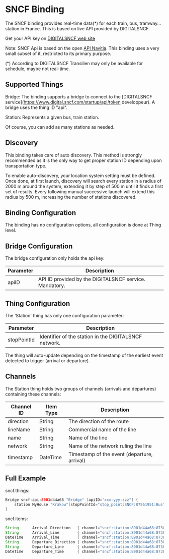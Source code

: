 # SNCF Binding

The SNCF binding provides real-time data(*) for each train, bus, tramway... station in France.
This is based on live API provided by DIGITALSNCF.

Get your API key on [DIGITALSNCF web site](https://www.digital.sncf.com/startup/api/token-developpeur)

Note: SNCF Api is based on the open [API Navitia](https://doc.navitia.io/#getting-started).
This binding uses a very small subset of it, restricted to its primary purpose.

(*) According to DIGITALSNCF Transilien may only be available for schedule, maybe not real-time.

## Supported Things

Bridge: The binding supports a bridge to connect to the [DIGITALSNCF service](<https://www.digital.sncf.com/startup/api/token> developpeur).
A bridge uses the thing ID "api".

Station: Represents a given bus, train station.

Of course, you can add as many stations as needed.

## Discovery

This binding takes care of auto discovery. This method is strongly recommended as it is the only way to get proper station ID depending upon transportation type.

To enable auto-discovery, your location system setting must be defined.
Once done, at first launch, discovery will search every station in a radius of 2000 m around the system, extending it by step of 500 m until it finds a first set of results.
Every following manual successive launch will extend this radius by 500 m, increasing the number of stations discovered.

## Binding Configuration

The binding has no configuration options, all configuration is done at Thing level.

## Bridge Configuration

The bridge configuration only holds the api key:

| Parameter | Description                                            |
| --------- | ------------------------------------------------------ |
| apiID     | API ID provided by the DIGITALSNCF service. Mandatory. |

## Thing Configuration

The 'Station' thing has only one configuration parameter:

| Parameter   | Description                                           |
| ----------- | ----------------------------------------------------- |
| stopPointId | Identifier of the station in the DIGITALSNCF network. |

The thing will auto-update depending on the timestamp of the earliest event detected to trigger (arrival or departure).

## Channels

The Station thing holds two groups of channels (arrivals and departures) containing these channels:

| Channel ID | Item Type | Description                                 |
| ---------- | --------- | ------------------------------------------- |
| direction  | String    | The direction of the route                  |
| lineName   | String    | Commercial name of the line                 |
| name       | String    | Name of the line                            |
| network    | String    | Name of the network ruling the line         |
| timestamp  | DateTime  | Timestamp of the event (departure, arrival) |

## Full Example

sncf.things:

```java
Bridge sncf:api:8901d44a68 "Bridge" [apiID="xxx-yyy-zzz"] {
    station MyHouse "Krakow"[stopPointId="stop_point:SNCF:87561951:Bus"]
}
```

sncf.items:

```java
String      Arrival_Direction   { channel="sncf:station:8901d44a68:87381475_RapidTransit:arrivals#direction" }
String      Arrival_Line        { channel="sncf:station:8901d44a68:87381475_RapidTransit:arrivals#lineName" }
DateTime    Arrival_Time        { channel="sncf:station:8901d44a68:87381475_RapidTransit:arrivals#timestamp" }
String      Departure_Direction { channel="sncf:station:8901d44a68:87381475_RapidTransit:departures#direction" }
String      Departure_Line      { channel="sncf:station:8901d44a68:87381475_RapidTransit:departures#lineName" }
DateTime    Departure_Time      { channel="sncf:station:8901d44a68:87381475_RapidTransit:departures#timestamp" }
```
